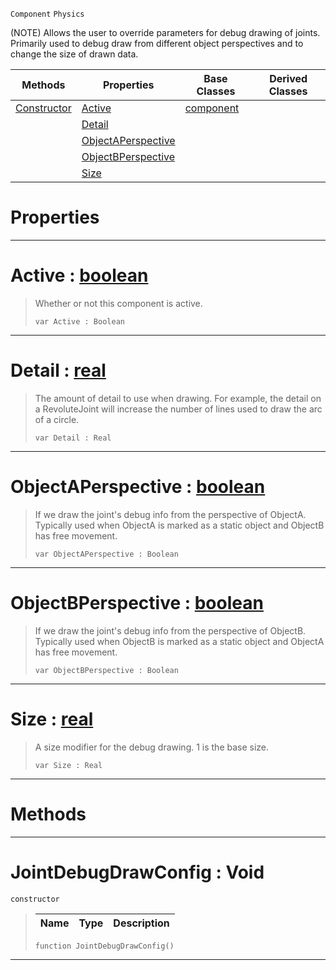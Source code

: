  `Component` `Physics`



(NOTE) Allows the user to override parameters for debug drawing of joints. Primarily used to debug draw from different object perspectives and to change the size of drawn data.

|Methods|Properties|Base Classes|Derived Classes|
|---|---|---|---|
|[ Constructor](https://plasmaengine.github.io/PlasmaDocs/Plasma1/C++/code_reference/class_reference/jointdebugdrawconfig.md#jointdebugdrawconfig-voi)|[ Active](https://plasmaengine.github.io/PlasmaDocs/Plasma1/C++/code_reference/class_reference/jointdebugdrawconfig.md#active-plasma-engine-docum)|[component](https://plasmaengine.github.io/PlasmaDocs/Plasma1/C++/code_reference/class_reference/component.md)| |
| |[ Detail](https://plasmaengine.github.io/PlasmaDocs/Plasma1/C++/code_reference/class_reference/jointdebugdrawconfig.md#detail-plasma-engine-docum)| | |
| |[ ObjectAPerspective](https://plasmaengine.github.io/PlasmaDocs/Plasma1/C++/code_reference/class_reference/jointdebugdrawconfig.md#objectaperspective-plasma)| | |
| |[ ObjectBPerspective](https://plasmaengine.github.io/PlasmaDocs/Plasma1/C++/code_reference/class_reference/jointdebugdrawconfig.md#objectbperspective-plasma)| | |
| |[ Size](https://plasmaengine.github.io/PlasmaDocs/Plasma1/C++/code_reference/class_reference/jointdebugdrawconfig.md#size-plasma-engine-documen)| | |


 #  Properties


---  
 #  Active : [boolean](https://plasmaengine.github.io/PlasmaDocs/Plasma1/C++/code_reference/lightning_base_types/boolean.md)

> Whether or not this component is active.
> ``` lang=cpp, name=Lightning
> var Active : Boolean


---  
 #  Detail : [real](https://plasmaengine.github.io/PlasmaDocs/Plasma1/C++/code_reference/lightning_base_types/real.md)

> The amount of detail to use when drawing. For example, the detail on a RevoluteJoint will increase the number of lines used to draw the arc of a circle.
> ``` lang=cpp, name=Lightning
> var Detail : Real


---  
 #  ObjectAPerspective : [boolean](https://plasmaengine.github.io/PlasmaDocs/Plasma1/C++/code_reference/lightning_base_types/boolean.md)

> If we draw the joint's debug info from the perspective of ObjectA. Typically used when ObjectA is marked as a static object and ObjectB has free movement.
> ``` lang=cpp, name=Lightning
> var ObjectAPerspective : Boolean


---  
 #  ObjectBPerspective : [boolean](https://plasmaengine.github.io/PlasmaDocs/Plasma1/C++/code_reference/lightning_base_types/boolean.md)

> If we draw the joint's debug info from the perspective of ObjectB. Typically used when ObjectB is marked as a static object and ObjectA has free movement.
> ``` lang=cpp, name=Lightning
> var ObjectBPerspective : Boolean


---  
 #  Size : [real](https://plasmaengine.github.io/PlasmaDocs/Plasma1/C++/code_reference/lightning_base_types/real.md)

> A size modifier for the debug drawing. 1 is the base size.
> ``` lang=cpp, name=Lightning
> var Size : Real


---  
 #  Methods


---  
 #  JointDebugDrawConfig : Void

 `constructor`

> 
> |Name|Type|Description|
> |---|---|---|
> ``` lang=cpp, name=Lightning
> function JointDebugDrawConfig()
> ``` 


---  
 

 